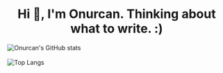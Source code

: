 <h1 align="center">Hi 👋, I'm Onurcan. Thinking about what to write. :)</h1>

![Onurcan's GitHub stats](https://github-readme-stats.vercel.app/api?username=onsever&hide=contribs,prs)<br><br>
![Top Langs](https://github-readme-stats.vercel.app/api/top-langs/?username=onsever&layout=compact)
